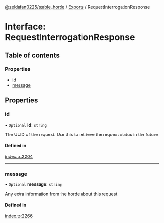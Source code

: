 [@zeldafan0225/stable_horde](../README.md) / [Exports](../modules.md) / RequestInterrogationResponse

# Interface: RequestInterrogationResponse

## Table of contents

### Properties

- [id](RequestInterrogationResponse.md#id)
- [message](RequestInterrogationResponse.md#message)

## Properties

### id

• `Optional` **id**: `string`

The UUID of the request. Use this to retrieve the request status in the future

#### Defined in

[index.ts:2264](https://github.com/MrlolDev/stable_horde/blob/07c9e41/index.ts#L2264)

___

### message

• `Optional` **message**: `string`

Any extra information from the horde about this request

#### Defined in

[index.ts:2266](https://github.com/MrlolDev/stable_horde/blob/07c9e41/index.ts#L2266)

